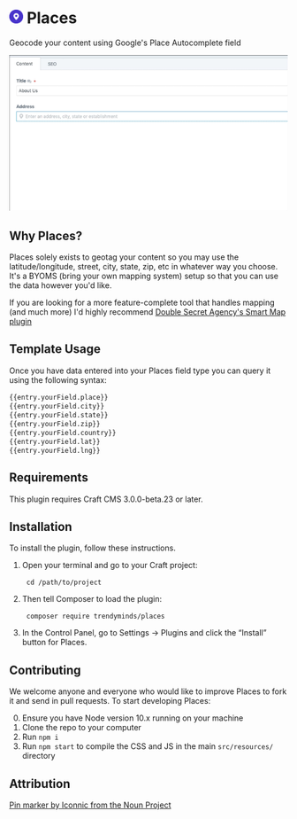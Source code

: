 # <img src="src/icon.svg" width="25" alt="Places icon"> Places

Geocode your content using Google's Place Autocomplete field

![Screenshot](resources/img/demo-loop.gif)

## Why Places?

Places solely exists to geotag your content so you may use the latitude/longitude, street, city, state, zip, etc in whatever way you choose. It's a BYOMS (bring your own mapping system) setup so that you can use the data however you'd like.

If you are looking for a more feature-complete tool that handles mapping (and much more) I'd highly recommend [Double Secret Agency's Smart Map plugin](http://plugins.craftcms.com/smart-map)

## Template Usage
Once you have data entered into your Places field type you can query it using the following syntax:

```twig
{{entry.yourField.place}}
{{entry.yourField.city}}
{{entry.yourField.state}}
{{entry.yourField.zip}}
{{entry.yourField.country}}
{{entry.yourField.lat}}
{{entry.yourField.lng}}
```

## Requirements

This plugin requires Craft CMS 3.0.0-beta.23 or later.

## Installation

To install the plugin, follow these instructions.

1. Open your terminal and go to your Craft project:

        cd /path/to/project

2. Then tell Composer to load the plugin:

        composer require trendyminds/places

3. In the Control Panel, go to Settings → Plugins and click the “Install” button for Places.

## Contributing

We welcome anyone and everyone who would like to improve Places to fork it and send in pull requests. To start developing Places:

0. Ensure you have Node version 10.x running on your machine
1. Clone the repo to your computer
2. Run `npm i`
3. Run `npm start` to compile the CSS and JS in the main `src/resources/` directory

## Attribution
[Pin marker by Iconnic from the Noun Project](https://thenounproject.com/search/?q=pin&i=2207989)
